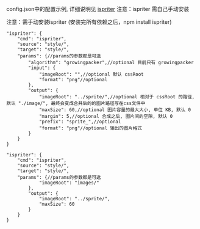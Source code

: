 config.json中的配置示例, 详细说明见 [ispriter](https://github.com/iazrael/ispriter)
注意：ispriter 需自己手动安装

注意：需手动安装ispriter (安装完所有依赖之后，npm install ispriter)

	"ispriter": {
		"cmd": "ispriter",
		"source": "style/",
		"target": "style/",
		"params": {//params的参数都是可选
			"algorithm": "growingpacker",//optional 目前只有 growingpacker
		    "input": {
		        "imageRoot": "",//optional 默认 cssRoot
		        "format": "png"//optional
		    },
		    "output": {
		        "imageRoot": "../sprite/",//optional 相对于 cssRoot 的路径, 默认 "./image/", 最终会变成合并后的的图片路径写在css文件中
		        "maxSize": 60,//optional 图片容量的最大大小, 单位 KB, 默认 0
		        "margin": 5,//optional 合成之后, 图片间的空隙, 默认 0
		        "prefix": "sprite_",//optional 
		        "format": "png"//optional 输出的图片格式
		    }
		}
	}

	"ispriter": {
		"cmd": "ispriter",
		"source": "style/",
		"target": "style/",
		"params": {//params的参数都是可选
		        "imageRoot": "images/"
		    },
		    "output": {
		        "imageRoot": "../sprite/",
		        "maxSize": 60
		    }
		}
	}